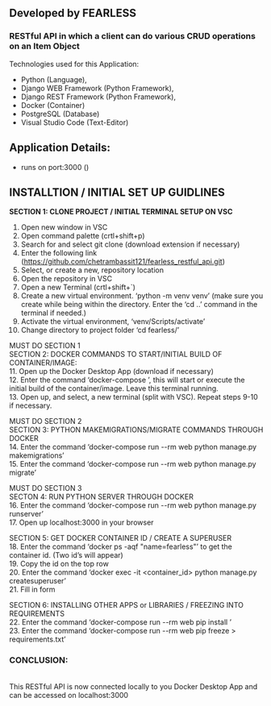<h2>Developed by FEARLESS</h2>
<h3>RESTful API in which a client can do various CRUD operations on an Item Object</h3>

Technologies used for this Application:
- Python (Language), 
- Django WEB Framework (Python Framework), 
- Django REST Framework (Python Framework),
- Docker (Container)
- PostgreSQL (Database)
- Visual Studio Code (Text-Editor)

Application Details:
- 
- runs on port:3000 ()

<h2>INSTALLTION / INITIAL SET UP GUIDLINES</h2>


<b>SECTION 1: CLONE PROJECT / INITIAL TERMINAL SETUP ON VSC </b>
1.	Open new window in VSC
2.	Open command palette (crtl+shift+p)
3.	Search for and select git clone (download extension if necessary)
4.	Enter the following link (https://github.com/chetrambassit121/fearless_restful_api.git) 
5.	Select, or create a new, repository location
6.	Open the repository in VSC
7.	Open a new Terminal (crtl+shift+`)
8.	Create a new virtual environment. ‘python -m venv venv’ (make sure you create while being within the directory. Enter the ‘cd ..’ command in the terminal if needed.)
9.	Activate the virtual environment, ‘venv/Scripts/activate’
10.	Change directory to project folder ‘cd fearless/’<br>


MUST DO SECTION 1<br>
SECTION 2: DOCKER COMMANDS TO START/INITIAL BUILD OF CONTAINER/IMAGE:<br>
11.	 Open up the Docker Desktop App (download if necessary)<br>
12.	 Enter the command ‘docker-compose ’, this will start or execute the initial build of the container/image. Leave this terminal running.<br>
13.	 Open up, and select, a new terminal (split with VSC). Repeat steps 9-10 if necessary.<br>


MUST DO SECTION 2<br>
SECTION 3: PYTHON MAKEMIGRATIONS/MIGRATE COMMANDS THROUGH DOCKER<br>
14.	 Enter the command ‘docker-compose run --rm web python manage.py makemigrations’<br>
15.	 Enter the command ‘docker-compose run --rm web python manage.py migrate’<br>

MUST DO SECTION 3<br>
SECTON 4: RUN PYTHON SERVER THROUGH DOCKER<br>
16.	Enter the command ‘docker-compose run --rm web python manage.py runserver’<br>
17.	Open up localhost:3000 in your browser<br>


SECTION 5: GET DOCKER CONTAINER ID / CREATE A SUPERUSER<br>
18.	Enter the command ‘docker ps -aqf "name=fearless"’ to get the container id. (Two id’s will appear)<br>
19.	Copy the id on the top row<br>
20.	Enter the command ‘docker exec -it <container_id> python manage.py createsuperuser’<br>
21.	Fill in form<br>


SECTION 6: INSTALLING OTHER APPS or LIBRARIES / FREEZING INTO REQUIREMENTS<br>
22.	Enter the command ‘docker-compose run --rm web pip install <name>’<br>
23.	Enter the command ‘docker-compose run --rm web pip freeze > requirements.txt’<br>

  
<h3>CONCLUSION:</h3><br>
This RESTful API is now connected locally to you Docker Desktop App and can be accessed on localhost:3000  



